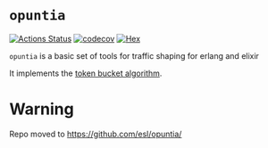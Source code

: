 # `opuntia`

[![Actions Status](https://github.com/NelsonVides/opuntia/actions/workflows/ci.yml/badge.svg)](https://github.com/NelsonVides/opuntia/actions/workflows/ci.yml)
[![codecov](https://codecov.io/gh/NelsonVides/opuntia/branch/main/graph/badge.svg)](https://codecov.io/gh/NelsonVides/opuntia)
[![Hex](http://img.shields.io/hexpm/v/opuntia.svg)](https://hex.pm/packages/opuntia)

`opuntia` is a basic set of tools for traffic shaping for erlang and elixir

It implements the [token bucket algorithm](https://en.wikipedia.org/wiki/Token_bucket).

# Warning

Repo moved to https://github.com/esl/opuntia/
